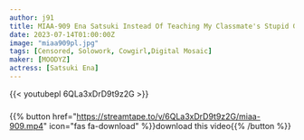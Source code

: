 ```yaml
---
author: j91
title: MIAA-909 Ena Satsuki Instead Of Teaching My Classmate's Stupid Gal With Higher Blow Deviation Values, She Swallowed More Than 10 Shots Ena Satsuki
date: 2023-07-14T01:00:00Z
image: "miaa909pl.jpg"
tags: [Censored, Solowork, Cowgirl,Digital Mosaic]
maker: [MOODYZ]
actress: [Satsuki Ena]
---
```



{{< youtubepl 6QLa3xDrD9t9z2G >}}
###

{{% button href="https://streamtape.to/v/6QLa3xDrD9t9z2G/miaa-909.mp4" icon="fas fa-download" %}}download this video{{% /button %}}

